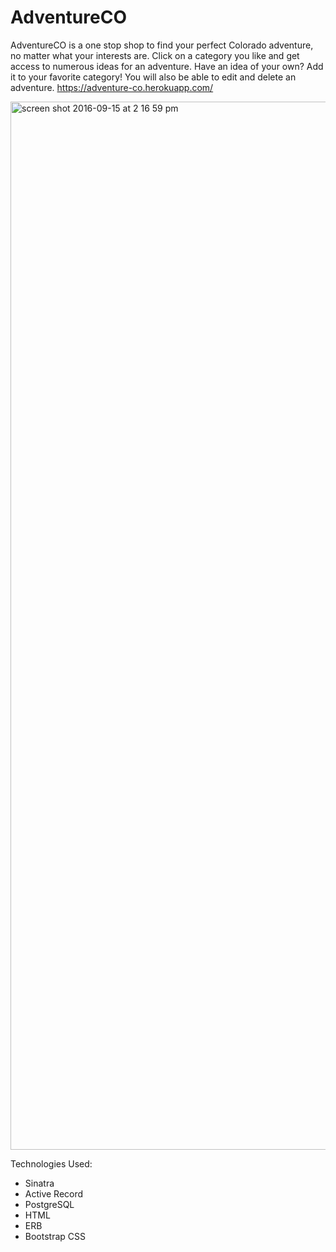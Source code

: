 # AdventureCO

AdventureCO is a one stop shop to find your perfect Colorado adventure, no matter what your interests are. Click on a category you like and get access to numerous ideas for an adventure. Have an idea of your own? Add it to your favorite category! You will also be able to edit and delete an adventure.
https://adventure-co.herokuapp.com/

<img width="1677" alt="screen shot 2016-09-15 at 2 16 59 pm" src="https://cloud.githubusercontent.com/assets/19507239/18565962/33301a66-7b4f-11e6-8558-a9af0d15858b.png">

Technologies Used:
  - Sinatra
  - Active Record
  - PostgreSQL
  - HTML
  - ERB
  - Bootstrap CSS

